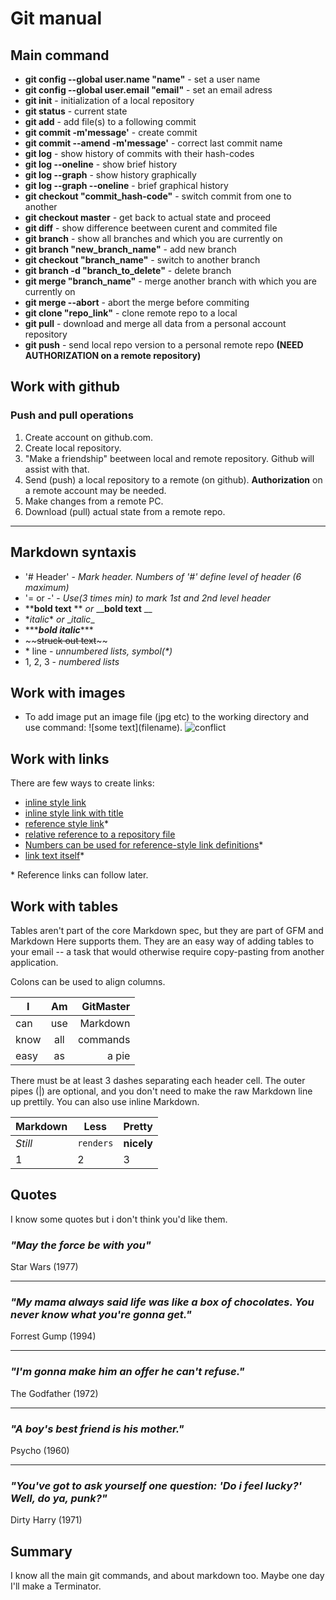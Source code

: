 # Git manual
## Main command

* __git config --global user.name "name"__ - set a user name
* __git config --global user.email "email"__ - set an email adress
* __git init__ - initialization of a local repository
* __git status__ - current state
* __git add__ - add file(s) to a following commit
* __git commit -m'message'__ - create commit
* __git commit --amend -m'message'__ - correct last commit name
* __git log__ - show history of commits with their hash-codes
* __git log --oneline__ - show brief history
* __git log --graph__ - show history graphically
* __git log --graph --oneline__ - brief graphical history
* __git checkout "commit_hash-code"__ - switch commit from one to another
* __git checkout master__ - get back to actual state and proceed
* __git diff__ - show difference beetween curent and commited file
* __git branch__ - show all branches and which you are currently on
* __git branch "new_branch_name"__ - add new branch
* __git checkout "branch_name"__ - switch to another branch
* __git branch -d "branch_to_delete"__ - delete branch
* __git merge "branch_name"__ - merge another branch with which you are currently on
* __git merge --abort__ - abort the merge before commiting
* __git clone "repo_link"__ - clone remote repo to a local
* __git pull__ - download and merge all data from a personal account repository
* __git push__ - send local repo version to a personal remote repo __(NEED AUTHORIZATION on a remote repository)__

## Work with github

### Push and pull operations

1. Create account on github.com.
2. Create local repository.
3. "Make a friendship" beetween local and remote repository. Github will assist with that.
4. Send (push) a local repository to a remote (on github). __Authorization__ on a remote account may be needed.
5. Make changes from a remote PC.
6. Download (pull) actual state from a remote repo.


---

## Markdown syntaxis


* '# Header' - _Mark header. Numbers of '#' define level of header (6 maximum)_
* '= or -' - _Use(3 times min) to mark 1st and 2nd level header_
* \*\***bold text** \*\* _or_ \_\___bold text__ \_\_
* \**italic*\* _or_ \__italic_\_
* \*\*\****bold italic***\*\*\*
* \~\~~~struck out text~~\~\~
* \* line - _unnumbered lists, symbol(*)_
* 1, 2, 3 - _numbered lists_

## Work with images

* To add image put an image file (jpg etc) to the working directory and use command: \!\[some text\]\(filename\).
![conflict](Conflict.bmp)
## Work with links
There are few ways to create links:

* [inline style link](https://www.wikipedia.org/)
* [inline style link with title](https://www.wikipedia.org/ "Wikipedia's Homepage")
* [reference style link][Arbitrary case-insensitive reference text]*
* [relative reference to a repository file](https://github.com/TheDarkestSouls/PraiseTheSun)
* [Numbers can be used for reference-style link definitions][1]*
* [link text itself]*

\* Reference links can follow later.

[arbitrary case-insensitive reference text]: https://www.mozilla.org
[1]: https://www.nasa.gov/
[link text itself]: https://www.fourseasons.com/

## Work with tables
Tables aren't part of the core Markdown spec, but they are part of GFM and Markdown Here supports them. They are an easy way of adding tables to your email -- a task that would otherwise require copy-pasting from another application.

Colons can be used to align columns.

| I    | Am  | GitMaster  |
| -----|:---:| ----------:|
| can  | use | Markdown   |
| know | all | commands   |
| easy | as  | a pie      |

There must be at least 3 dashes separating each header cell.
The outer pipes (|) are optional, and you don't need to make the 
raw Markdown line up prettily. You can also use inline Markdown.

Markdown | Less | Pretty
--- | --- | ---
*Still* | `renders` | **nicely**
1 | 2 | 3


## Quotes
I know some quotes but i don't think you'd like them.

### _"May the force be with you"_
Star Wars (1977)
___
### _"My mama always said life was like a box of chocolates. You never know what you're gonna get."_
Forrest Gump (1994)
___
### _"I'm gonna make him an offer he can't refuse."_
The Godfather (1972)
___
### _"A boy's best friend is his mother."_
Psycho (1960)
___
### _"You've got to ask yourself one question: 'Do i feel lucky?' Well, do ya, punk?"_
Dirty Harry (1971)

## Summary
I know all the main git commands, and about markdown too.
Maybe one day I'll make a Terminator. 

